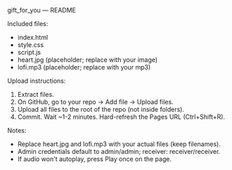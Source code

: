 gift_for_you — README

Included files:
- index.html
- style.css
- script.js
- heart.jpg (placeholder; replace with your image)
- lofi.mp3 (placeholder; replace with your mp3)

Upload instructions:
1. Extract files.
2. On GitHub, go to your repo -> Add file -> Upload files.
3. Upload all files to the root of the repo (not inside folders).
4. Commit. Wait ~1-2 minutes. Hard-refresh the Pages URL (Ctrl+Shift+R).

Notes:
- Replace heart.jpg and lofi.mp3 with your actual files (keep filenames).
- Admin credentials default to admin/admin; receiver: receiver/receiver.
- If audio won't autoplay, press Play once on the page.
